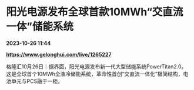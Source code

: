 # 阳光电源发布全球首款10MWh“交直流一体”储能系统

**2023-10-26 11:44**

**https://www.gelonghui.com/live/1265227**

格隆汇10月26日｜据界面，阳光电源发布新一代大型储能系统PowerTitan2.0。这是全球首个10MWh全液冷储能系统，革命性首创“交直流一体化”极简结构，电池单元与PCS融于一柜。